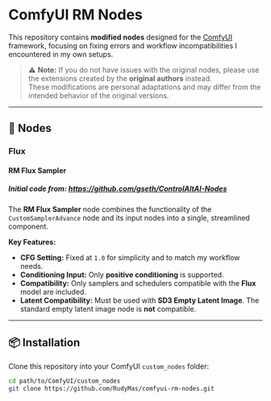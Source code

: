 # ComfyUI RM Nodes

This repository contains **modified nodes** designed for the [ComfyUI](https://github.com/comfyanonymous/ComfyUI) framework, focusing on fixing errors and workflow incompatibilities I encountered in my own setups.  

> ⚠ **Note:** If you do not have issues with the original nodes, please use the extensions created by the **original authors** instead.  
These modifications are personal adaptations and may differ from the intended behavior of the original versions.

---

## 📂 Nodes

### Flux

#### RM Flux Sampler
##### Initial code from: https://github.com/gseth/ControlAltAI-Nodes

The **RM Flux Sampler** node combines the functionality of the `CustomSamplerAdvance` node and its input nodes into a single, streamlined component.

**Key Features:**
- **CFG Setting:** Fixed at `1.0` for simplicity and to match my workflow needs.
- **Conditioning Input:** Only **positive conditioning** is supported.
- **Compatibility:** Only samplers and schedulers compatible with the **Flux** model are included.
- **Latent Compatibility:** Must be used with **SD3 Empty Latent Image**. The standard empty latent image node is **not** compatible.

---

## 📦 Installation

Clone this repository into your ComfyUI `custom_nodes` folder:

```bash
cd path/to/ComfyUI/custom_nodes
git clone https://github.com/RudyMas/comfyui-rm-nodes.git
```